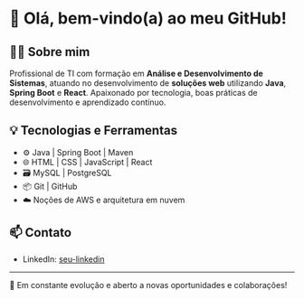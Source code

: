 # 👋 Olá, bem-vindo(a) ao meu GitHub!

## 🧑‍💻 Sobre mim

Profissional de TI com formação em **Análise e Desenvolvimento de Sistemas**, atuando no desenvolvimento de **soluções web** utilizando **Java**, **Spring Boot** e **React**. Apaixonado por tecnologia, boas práticas de desenvolvimento e aprendizado contínuo.

## 💡 Tecnologias e Ferramentas

- ⚙️ Java | Spring Boot | Maven
- 🌐 HTML | CSS | JavaScript | React
- 🗃️ MySQL | PostgreSQL
- 📦 Git | GitHub
- ☁️ Noções de AWS e arquitetura em nuvem

## 📫 Contato

- LinkedIn: [seu-linkedin](https://www.linkedin.com/in/wil-j-c-pimenta/)

---
💼 Em constante evolução e aberto a novas oportunidades e colaborações!

